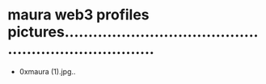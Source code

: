 # maura web3 profiles pictures........................................................................
- 0xmaura (1).jpg..
